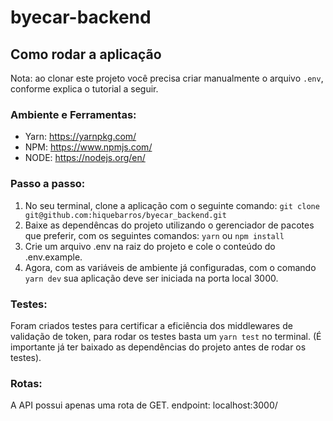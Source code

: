 # byecar-backend

## Como rodar a aplicação

Nota: ao clonar este projeto você precisa criar manualmente o arquivo `.env`, conforme explica o tutorial a seguir.

### Ambiente e Ferramentas:

- Yarn: https://yarnpkg.com/
- NPM: https://www.npmjs.com/
- NODE: https://nodejs.org/en/

### Passo a passo:

1. No seu terminal, clone a aplicação com o seguinte comando: `git clone git@github.com:hiquebarros/byecar_backend.git`
2. Baixe as dependêncas do projeto utilizando o gerenciador de pacotes que preferir, com os seguintes comandos:
   `yarn`
   ou
   `npm install`
3. Crie um arquivo .env na raiz do projeto e cole o conteúdo do .env.example.
4. Agora, com as variáveis de ambiente já configuradas, com o comando `yarn dev` sua aplicação deve ser iniciada na porta local 3000.

### Testes:

Foram criados testes para certificar a eficiência dos middlewares de validação de token, para rodar os testes basta um `yarn test` no terminal. (É importante já ter baixado as dependências do projeto antes de rodar os testes).

### Rotas:

A API possui apenas uma rota de GET. endpoint: localhost:3000/
